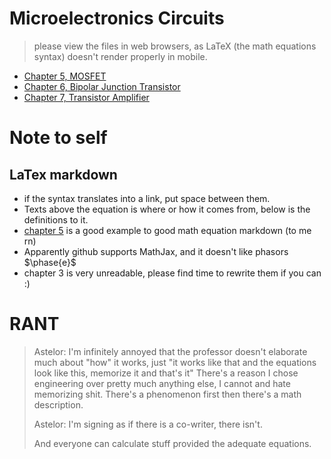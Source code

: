 # Microelectronics Circuits
> please view the files in web browsers, as LaTeX (the math equations syntax) doesn't render properly in mobile.

- [Chapter 5, MOSFET](05-MOSFET.md)
- [Chapter 6, Bipolar Junction Transistor](06-BJT.md)
- [Chapter 7, Transistor Amplifier](07-Transistor-Amp.md)

# Note to self
## LaTex markdown
- if the syntax translates into a link, put space between them.
- Texts above the equation is where or how it comes from, below is the definitions to it.
- [chapter 5](05-MOSFET.md) is a good example to good math equation markdown (to me rn)
- Apparently github supports MathJax, and it doesn't like phasors $\phase{e}$
- chapter 3 is very unreadable, please find time to rewrite them if you can :)

# RANT

> Astelor: I'm infinitely annoyed that the professor doesn't elaborate much about "how" it works, just "it works like that and the equations look like this, memorize it and that's it" There's a reason I chose engineering over pretty much anything else, I cannot and hate memorizing shit. There's a phenomenon first then there's a math description.
>
> Astelor: I'm signing as if there is a co-writer, there isn't.
> 
> And everyone can calculate stuff provided the adequate equations.